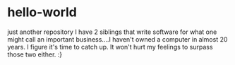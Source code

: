 # hello-world
just another repository
I have 2 siblings that write software for what one might call an important business....I haven't owned a computer in almost 20 years.  I figure it's time to catch up.  It won't hurt my feelings to surpass those two either. :}

